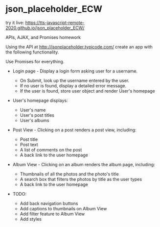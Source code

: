 # json_placeholder_ECW

try it live: https://tts-javascript-remote-2020.github.io/json_placeholder_ECW/

APIs, AJAX, and Promises homework

Using the API at http://jsonplaceholder.typicode.com/ create an app with the following functionality.

Use Promises for everything.

- Login page - Display a login form asking user for a username.

  - On Submit, look up the username entered by the user.
  - If no user is found, display a detailed error message.
  - If the user is found, store user object and render User's homepage

- User's homepage displays:

  - User's name
  - User's post titles
  - User's albums

- Post View - Clicking on a post renders a post view, including:

  - Post title
  - Post text
  - A list of comments on the post
  - A back link to the user homepage

- Album View - Clicking on an album renders the album page, including:

  - Thumbnails of all the photos and the photo's title
  - A search box that filters the photos by title as the user types
  - A back link to the user homepage

- TODO:

  - Add back navigation buttons
  - Add captions to thumbnails on Album View
  - Add filter feature to Album View
  - Add styles
